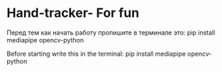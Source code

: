 # Hand-tracker- For fun

Перед тем как начать работу пропишите в терминале это:
pip install mediapipe opencv-python


Before starting write this in the terminal:
pip install mediapipe opencv-python

